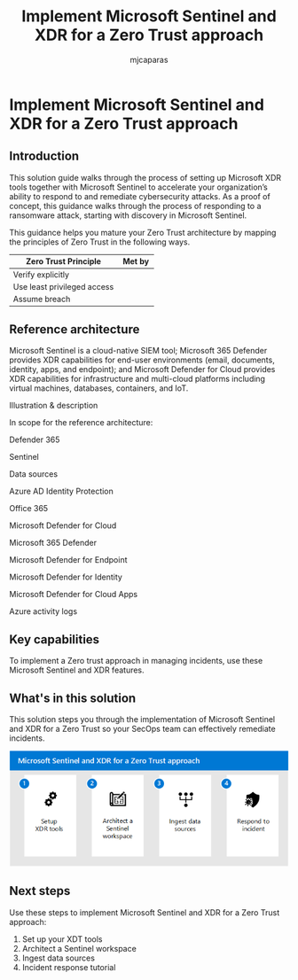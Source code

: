﻿---
title: Implement Microsoft Sentinel and XDR for a Zero Trust approach
description: Implement Microsoft Sentinel and XDR for a Zero Trust approach
ms.author: macapara
author: mjcaparas
localization_priority: Normal
manager: dansimp
ms.topic: article
ms.service: microsoft-365-security
---

# Implement Microsoft Sentinel and XDR for a Zero Trust approach


## Introduction 


This solution guide walks through the process of setting up Microsoft XDR tools together with Microsoft Sentinel to accelerate your organization’s ability to respond to and remediate cybersecurity attacks. As a proof of concept, this guidance walks through the process of responding to a ransomware attack, starting with discovery in Microsoft Sentinel.  


This guidance helps you mature your Zero Trust architecture by mapping the principles of Zero Trust in the following ways.    


|     Zero   Trust Principle             |     Met by      |
|----------------------------------------|-----------------|
|     Verify   explicitly                |                 |
|     Use least   privileged access      |                 |
|     Assume   breach                    |                 |


## Reference architecture


Microsoft Sentinel is a cloud-native SIEM tool; Microsoft 365 Defender provides XDR capabilities for end-user environments (email, documents, identity, apps, and endpoint); and Microsoft Defender for Cloud provides XDR capabilities for infrastructure and multi-cloud platforms including virtual machines, databases, containers, and IoT.





Illustration & description 

In scope for the reference architecture: 

Defender 365 

Sentinel 

Data sources 

Azure AD Identity Protection 

Office 365 

Microsoft Defender for Cloud 

Microsoft 365 Defender 

Microsoft Defender for Endpoint 

Microsoft Defender for Identity 

Microsoft Defender for Cloud Apps 

Azure activity logs 


## Key capabilities
To implement a Zero trust approach in managing incidents, use these Microsoft Sentinel and XDR features.





## What's in this solution
This solution steps you through the implementation of Microsoft Sentinel and XDR for a Zero Trust so your SecOps team can effectively remediate incidents. 

![Image of Microsoft Sentinel and XDR solution steps](./media/siem-xdr-solution.png)




## Next steps

Use these steps to implement Microsoft Sentinel and XDR for a Zero Trust approach:

1. Set up your XDT tools
2. Architect a Sentinel workspace
3. Ingest data sources
4. Incident response tutorial
